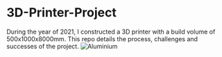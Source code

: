 # 3D-Printer-Project
During the year of 2021, I constructed a 3D printer with a build volume of 500x1000x8000mm. This repo details the process, challenges and successes of the project. 
![Aluminium](../images/IMG-20201207-WA0011.jpeg)
